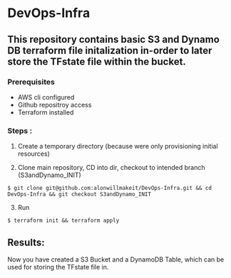 # DevOps-Infra



## This repository contains basic S3 and Dynamo DB terraform file initalization in-order to later store the TFstate file within the bucket.

### Prerequisites

- AWS cli configured
- Github repositroy access
- Terraform installed


### Steps : 

1. Create a temporary directory (because were only provisioning initial resources)

2. Clone main repository, CD into dir, checkout to intended branch (S3andDynamo_INIT)
```
$ git clone git@github.com:alonwillmakeit/DevOps-Infra.git && cd DevOps-Infra && git checkout S3andDynamo_INIT
```
3. Run 
```
$ terraform init && terraform apply
```




## Results:

Now you have created a S3 Bucket and a DynamoDB Table, which can be used for storing the TFstate file in.
